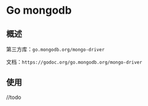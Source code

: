 # Go mongodb

## 概述

第三方库：`go.mongodb.org/mongo-driver`

文档：`https://godoc.org/go.mongodb.org/mongo-driver`

## 使用

//todo